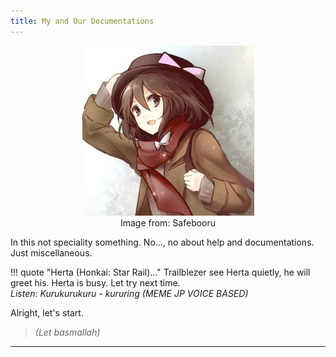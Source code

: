 ```yaml
---
title: My and Our Documentations
---
```


<div align="center">
<a href="https://safebooru.org/index.php?page=post&s=view&id=2219608">
<img src="ASSETS/IMG/USAMIRENKO.JPG" alt="Usami Renko" />
</a><br/>
Image from: Safebooru
</div>

In this not speciality something. No..., no about help and
documentations. Just miscellaneous.

!!! quote "Herta (Honkai: Star Rail)..."
    Trailblezer see Herta quietly, he will greet his. Herta is busy.
    Let try next time.<br/>
    _Listen: Kurukurukuru - kururing (MEME JP VOICE BASED)_

Alright, let's start.
> _(Let basmallah)_

---
